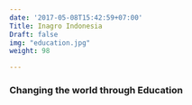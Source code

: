 ```yaml
---
date: '2017-05-08T15:42:59+07:00'
Title: Inagro Indonesia
Draft: false
img: "education.jpg"
weight: 98

---
```


### Changing the world through Education
